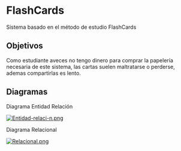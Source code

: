 # FlashCards

Sistema basado en el método de estudio FlashCards

## Objetivos
Como estudiante aveces no tengo dinero para comprar la papelería necesaria de este sistema, las cartas suelen maltratarse o perderse, ademas compartirlas es lento. 

## Diagramas
Diagrama Entidad Relación

[![Entidad-relaci-n.png](https://i.postimg.cc/0jqG1hRN/Entidad-relaci-n.png)](https://postimg.cc/mz81QXrx)

Diagrama Relacional 

[![Relacional.png](https://i.postimg.cc/4x81H8t8/Relacional.png)](https://postimg.cc/tsx6LNBP)
